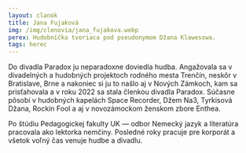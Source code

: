 ```yaml
---
layout: clanok
title: Jana Fujaková
img: /img/clenovia/jana_fujakova.webp
perex: Hudobníčka tvoriaca pod pseudonymom Džana Klawesowa. 
tags: herec
---
```


Do divadla Paradox ju neparadoxne doviedla hudba. 
Angažovala sa v divadelných a hudobných projektoch rodného mesta Trenčín, 
neskôr v Bratislave, Brne a nakoniec si ju to našlo aj v Nových Zámkoch, kam sa prisťahovala a v roku 2022 sa stala členkou divadla Paradox.
Súčasne pôsobí v hudobných kapelách Space Recorder, Džem Na3, Tyrkisová Džana, Rockin Fool a aj v novozámockom ženskom zbore Enthea.

Po štúdiu Pedagogickej fakulty UK — odbor Nemecký jazyk a literatúra pracovala ako lektorka nemčiny. 
Posledné roky pracuje pre korporát a všetok voľný čas venuje hudbe a divadlu.